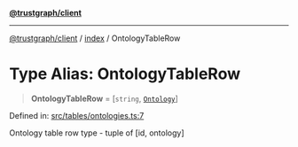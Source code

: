 [**@trustgraph/client**](../../README.md)

***

[@trustgraph/client](../../README.md) / [index](../README.md) / OntologyTableRow

# Type Alias: OntologyTableRow

> **OntologyTableRow** = \[`string`, [`Ontology`](../interfaces/Ontology.md)\]

Defined in: [src/tables/ontologies.ts:7](https://github.com/trustgraph-ai/trustgraph-ts-client/blob/4700024d623d01d40c50072d60c021f3b6c60b54/src/tables/ontologies.ts#L7)

Ontology table row type - tuple of [id, ontology]
